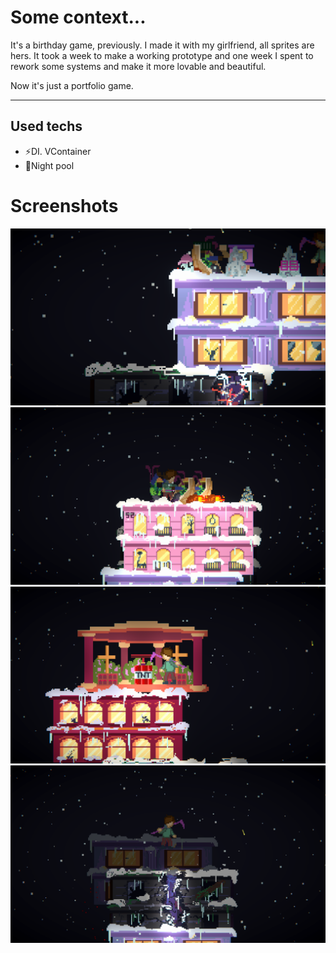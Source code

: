 # Some context...
It's a birthday game, previously.
I made it with my girlfriend, all sprites are hers. It took a week to make a working prototype and one week I spent to rework some systems and make it more lovable and beautiful.

Now it's just a portfolio game.

---
## Used techs
- ⚡DI. VContainer
- 🔁Night pool
# Screenshots
![](https://github.com/Artmine15/Building-Crasher/blob/f0b8bf14ec543c0fa3b19feb066af40bf40f1e95/Screenshots/Screenshot%20(1).png)
![](https://github.com/Artmine15/Building-Crasher/blob/f0b8bf14ec543c0fa3b19feb066af40bf40f1e95/Screenshots/Screenshot%20(2).png)
![](https://github.com/Artmine15/Building-Crasher/blob/f0b8bf14ec543c0fa3b19feb066af40bf40f1e95/Screenshots/Screenshot%20(3).png)
![](https://github.com/Artmine15/Building-Crasher/blob/f0b8bf14ec543c0fa3b19feb066af40bf40f1e95/Screenshots/Screenshot%20(4).png)
